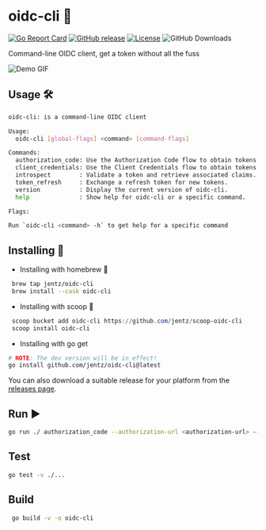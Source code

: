 # oidc-cli 🚀

[![Go Report Card](https://goreportcard.com/badge/github.com/jentz/oidc-cli)](https://goreportcard.com/report/github.com/jentz/oidc-cli)
[![GitHub release](https://img.shields.io/github/v/release/jentz/oidc-cli)](https://github.com/jentz/oidc-cli/releases)
[![License](https://img.shields.io/github/license/jentz/oidc-cli)](https://github.com/jentz/oidc-cli/blob/main/LICENSE)
![GitHub Downloads](https://img.shields.io/github/downloads/jentz/oidc-cli/total)

Command-line OIDC client, get a token without all the fuss

![Demo GIF](docs/static/oidc-cli-usage.gif)

## Usage 🛠️

```bash
oidc-cli: is a command-line OIDC client

Usage:
  oidc-cli [global-flags] <command> [command-flags]

Commands:
  authorization_code: Use the Authorization Code flow to obtain tokens.
  client_credentials: Use the Client Credentials flow to obtain tokens.
  introspect        : Validate a token and retrieve associated claims.
  token_refresh     : Exchange a refresh token for new tokens.
  version           : Display the current version of oidc-cli.
  help              : Show help for oidc-cli or a specific command.

Flags:

Run `oidc-cli <command> -h` to get help for a specific command
```

## Installing 💾

* Installing with homebrew 🍺
```bash
 brew tap jentz/oidc-cli
 brew install --cask oidc-cli
 ```
* Installing with scoop 🥄
```powershell
 scoop bucket add oidc-cli https://github.com/jentz/scoop-oidc-cli
 scoop install oidc-cli
```

* Installing with go get
```bash
# NOTE: The dev version will be in effect!
go install github.com/jentz/oidc-cli@latest
```

You can also download a suitable release for your platform from the [releases page](https://github.com/jentz/oidc-cli/releases).

## Run ▶️

```bash
go run ./ authorization_code --authorization-url <authorization-url> --token-url <token-url> --client-id <client-id> --client-secret <client-secret> --scopes "openid profile"
```

## Test

```bash
go test -v ./...
```
    
## Build

```bash
 go build -v -o oidc-cli
```
